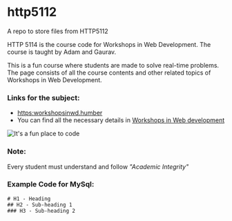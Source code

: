 # http5112
A repo to store files from HTTP5112

HTTP 5114 is the course code for Workshops in Web Development. The course is taught by Adam and Gaurav.
 
This is a fun course where students are made to solve real-time problems. The page consists of all the course contents and other related topics of Workshops in Web Development.

### Links for the subject:
- <https:workshopsinwd.humber>
- You can find all the necessary details in [Workshops in Web development](https:webdevwrokshop.humber)

![It's a fun place to code](workshops-wd-logo.png)

### Note:
Every student must understand and follow *"Academic Integrity"*

### Example Code for MySql:
~~~
# H1 - Heading
## H2 - Sub-heading 1
### H3 - Sub-heading 2
~~~
